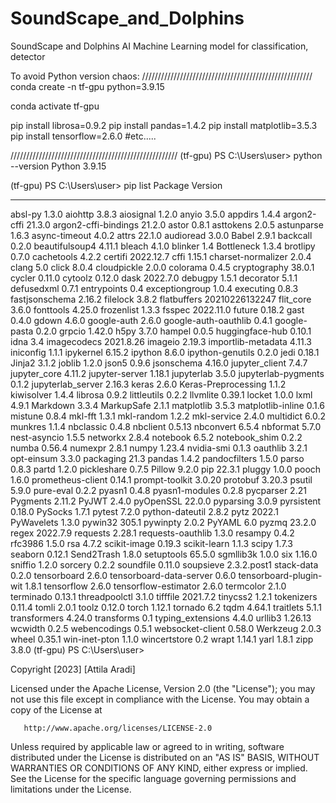 # SoundScape_and_Dolphins
SoundScape and Dolphins AI Machine Learning model for classification, detector

To avoid Python version chaos:
//////////////////////////////////////////////////////
conda create -n tf-gpu python=3.9.15

conda activate tf-gpu

pip install librosa=0.9.2
pip install pandas=1.4.2
pip install matplotlib=3.5.3
pip install tensorflow=2.6.0
#etc.....

/////////////////////////////////////////////////////
(tf-gpu) PS C:\Users\user> python --version
Python 3.9.15




(tf-gpu) PS C:\Users\user> pip list
Package                 Version
----------------------- --------------
absl-py                 1.3.0
aiohttp                 3.8.3
aiosignal               1.2.0
anyio                   3.5.0
appdirs                 1.4.4
argon2-cffi             21.3.0
argon2-cffi-bindings    21.2.0
astor                   0.8.1
asttokens               2.0.5
astunparse              1.6.3
async-timeout           4.0.2
attrs                   22.1.0
audioread               3.0.0
Babel                   2.9.1
backcall                0.2.0
beautifulsoup4          4.11.1
bleach                  4.1.0
blinker                 1.4
Bottleneck              1.3.4
brotlipy                0.7.0
cachetools              4.2.2
certifi                 2022.12.7
cffi                    1.15.1
charset-normalizer      2.0.4
clang                   5.0
click                   8.0.4
cloudpickle             2.0.0
colorama                0.4.5
cryptography            38.0.1
cycler                  0.11.0
cytoolz                 0.12.0
dask                    2022.7.0
debugpy                 1.5.1
decorator               5.1.1
defusedxml              0.7.1
entrypoints             0.4
exceptiongroup          1.0.4
executing               0.8.3
fastjsonschema          2.16.2
filelock                3.8.2
flatbuffers             20210226132247
flit_core               3.6.0
fonttools               4.25.0
frozenlist              1.3.3
fsspec                  2022.11.0
future                  0.18.2
gast                    0.4.0
gdown                   4.6.0
google-auth             2.6.0
google-auth-oauthlib    0.4.1
google-pasta            0.2.0
grpcio                  1.42.0
h5py                    3.7.0
hampel                  0.0.5
huggingface-hub         0.10.1
idna                    3.4
imagecodecs             2021.8.26
imageio                 2.19.3
importlib-metadata      4.11.3
iniconfig               1.1.1
ipykernel               6.15.2
ipython                 8.6.0
ipython-genutils        0.2.0
jedi                    0.18.1
Jinja2                  3.1.2
joblib                  1.2.0
json5                   0.9.6
jsonschema              4.16.0
jupyter_client          7.4.7
jupyter_core            4.11.2
jupyter-server          1.18.1
jupyterlab              3.5.0
jupyterlab-pygments     0.1.2
jupyterlab_server       2.16.3
keras                   2.6.0
Keras-Preprocessing     1.1.2
kiwisolver              1.4.4
librosa                 0.9.2
littleutils             0.2.2
llvmlite                0.39.1
locket                  1.0.0
lxml                    4.9.1
Markdown                3.3.4
MarkupSafe              2.1.1
matplotlib              3.5.3
matplotlib-inline       0.1.6
mistune                 0.8.4
mkl-fft                 1.3.1
mkl-random              1.2.2
mkl-service             2.4.0
multidict               6.0.2
munkres                 1.1.4
nbclassic               0.4.8
nbclient                0.5.13
nbconvert               6.5.4
nbformat                5.7.0
nest-asyncio            1.5.5
networkx                2.8.4
notebook                6.5.2
notebook_shim           0.2.2
numba                   0.56.4
numexpr                 2.8.1
numpy                   1.23.4
nvidia-smi              0.1.3
oauthlib                3.2.1
opt-einsum              3.3.0
packaging               21.3
pandas                  1.4.2
pandocfilters           1.5.0
parso                   0.8.3
partd                   1.2.0
pickleshare             0.7.5
Pillow                  9.2.0
pip                     22.3.1
pluggy                  1.0.0
pooch                   1.6.0
prometheus-client       0.14.1
prompt-toolkit          3.0.20
protobuf                3.20.3
psutil                  5.9.0
pure-eval               0.2.2
pyasn1                  0.4.8
pyasn1-modules          0.2.8
pycparser               2.21
Pygments                2.11.2
PyJWT                   2.4.0
pyOpenSSL               22.0.0
pyparsing               3.0.9
pyrsistent              0.18.0
PySocks                 1.7.1
pytest                  7.2.0
python-dateutil         2.8.2
pytz                    2022.1
PyWavelets              1.3.0
pywin32                 305.1
pywinpty                2.0.2
PyYAML                  6.0
pyzmq                   23.2.0
regex                   2022.7.9
requests                2.28.1
requests-oauthlib       1.3.0
resampy                 0.4.2
rfc3986                 1.5.0
rsa                     4.7.2
scikit-image            0.19.3
scikit-learn            1.1.3
scipy                   1.7.3
seaborn                 0.12.1
Send2Trash              1.8.0
setuptools              65.5.0
sgmllib3k               1.0.0
six                     1.16.0
sniffio                 1.2.0
sorcery                 0.2.2
soundfile               0.11.0
soupsieve               2.3.2.post1
stack-data              0.2.0
tensorboard             2.6.0
tensorboard-data-server 0.6.0
tensorboard-plugin-wit  1.8.1
tensorflow              2.6.0
tensorflow-estimator    2.6.0
termcolor               2.1.0
terminado               0.13.1
threadpoolctl           3.1.0
tifffile                2021.7.2
tinycss2                1.2.1
tokenizers              0.11.4
tomli                   2.0.1
toolz                   0.12.0
torch                   1.12.1
tornado                 6.2
tqdm                    4.64.1
traitlets               5.1.1
transformers            4.24.0
transforms              0.1
typing_extensions       4.4.0
urllib3                 1.26.13
wcwidth                 0.2.5
webencodings            0.5.1
websocket-client        0.58.0
Werkzeug                2.0.3
wheel                   0.35.1
win-inet-pton           1.1.0
wincertstore            0.2
wrapt                   1.14.1
yarl                    1.8.1
zipp                    3.8.0
(tf-gpu) PS C:\Users\user>



 Copyright [2023] [Attila Aradi]

   Licensed under the Apache License, Version 2.0 (the "License");
   you may not use this file except in compliance with the License.
   You may obtain a copy of the License at

       http://www.apache.org/licenses/LICENSE-2.0

   Unless required by applicable law or agreed to in writing, software
   distributed under the License is distributed on an "AS IS" BASIS,
   WITHOUT WARRANTIES OR CONDITIONS OF ANY KIND, either express or implied.
   See the License for the specific language governing permissions and
   limitations under the License.
